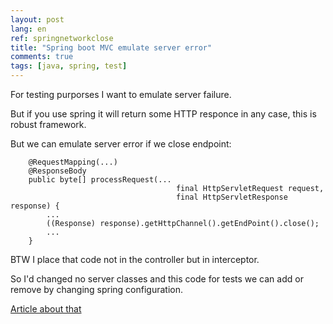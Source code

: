 ```yaml
---
layout: post
lang: en
ref: springnetworkclose
title: "Spring boot MVC emulate server error"
comments: true
tags: [java, spring, test]
---
```


For testing purporses I want to emulate server failure.

But if you use spring it will return some HTTP responce in any case, this is
robust framework.

But we can emulate server error if we close endpoint:

        @RequestMapping(...)
        @ResponseBody
        public byte[] processRequest(...
                                         final HttpServletRequest request,
                                         final HttpServletResponse response) {
            ...
            ((Response) response).getHttpChannel().getEndPoint().close();
            ...
        }

BTW I place that code not in the controller but in interceptor.

So I'd changed no server classes and this code for tests we can add or remove by changing
spring configuration.

[Article about that](/posts/en/boot_spring_mvc_interceptor/)
